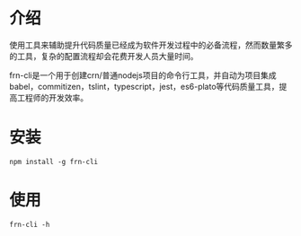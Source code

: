 # 介绍
使用工具来辅助提升代码质量已经成为软件开发过程中的必备流程，然而数量繁多的工具，复杂的配置流程却会花费开发人员大量时间。

frn-cli是一个用于创建crn/普通nodejs项目的命令行工具，并自动为项目集成babel，commitizen，tslint，typescript，jest，es6-plato等代码质量工具，提高工程师的开发效率。

# 安装
```
npm install -g frn-cli
```

# 使用
```
frn-cli -h
```
